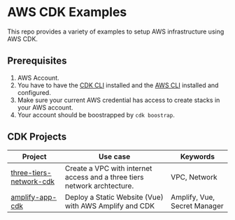 # AWS CDK Examples

This repo provides a variety of examples to setup AWS infrastructure using AWS CDK.

## Prerequisites

1. AWS Account.
2. You have to have the [CDK CLI](https://docs.aws.amazon.com/cdk/v2/guide/cli.html) installed and the [AWS CLI](https://docs.aws.amazon.com/cli/latest/userguide/getting-started-install.html) installed and configured.
3. Make sure your current AWS credential has access to create stacks in your AWS account.
4. Your account should be boostrapped by `cdk boostrap`.

## CDK Projects

| Project                                               | Use case                                                                 | Keywords                     |
| ----------------------------------------------------- | ------------------------------------------------------------------------ | ---------------------------- |
| [three-tiers-network-cdk](./three-tiers-network-cdk/) | Create a VPC with internet access and a three tiers network archtecture. | VPC, Network                 |
| [amplify-app-cdk](./amplify-app-cdk/)                 | Deploy a Static Website (Vue) with AWS Amplify and CDK                   | Amplify, Vue, Secret Manager |
